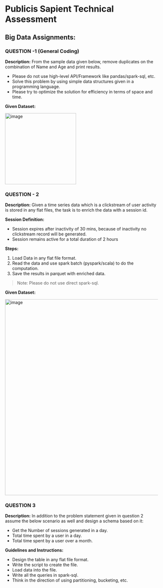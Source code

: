 # Publicis Sapient Technical Assessment

## Big Data Assignments:

### QUESTION -1 (General Coding)

**Description:** From the sample data given below, remove duplicates on the combination of Name and Age and print results.
- Please do not use high-level API/Framework like pandas/spark-sql, etc.
- Solve this problem by using simple data structures given in a programming language.
- Please try to optimize the solution for efficiency in terms of space and time.

**Given Dataset:**

<img width="234" alt="image" src="https://github.com/layerzzzio/codingtest_sapient_202301/assets/98493964/e2bbc0a9-0786-46e9-9139-826cefd44ea9">

### QUESTION - 2

**Description:** Given a time series data which is a clickstream of user activity is stored in any flat files, the task is to enrich the data with a session id.

**Session Definition:**
- Session expires after inactivity of 30 mins, because of inactivity no clickstream record will be generated.
- Session remains active for a total duration of 2 hours

**Steps:**
1. Load Data in any flat file format.
2. Read the data and use spark batch (pyspark/scala) to do the computation.
3. Save the results in parquet with enriched data.

> Note: Please do not use direct spark-sql.

**Given Dataset:**

<img width="645" alt="image" src="https://github.com/layerzzzio/codingtest_sapient_202301/assets/98493964/62c0c01c-ef7c-4214-a8b6-9edeb446aebe">

### QUESTION 3

**Description:** In addition to the problem statement given in question 2 assume the below scenario as well and design a schema based on it:
- Get the Number of sessions generated in a day.
- Total time spent by a user in a day.
- Total time spent by a user over a month.

**Guidelines and Instructions:**
- Design the table in any flat file format.
- Write the script to create the file.
- Load data into the file.
- Write all the queries in spark-sql.
- Think in the direction of using partitioning, bucketing, etc.
